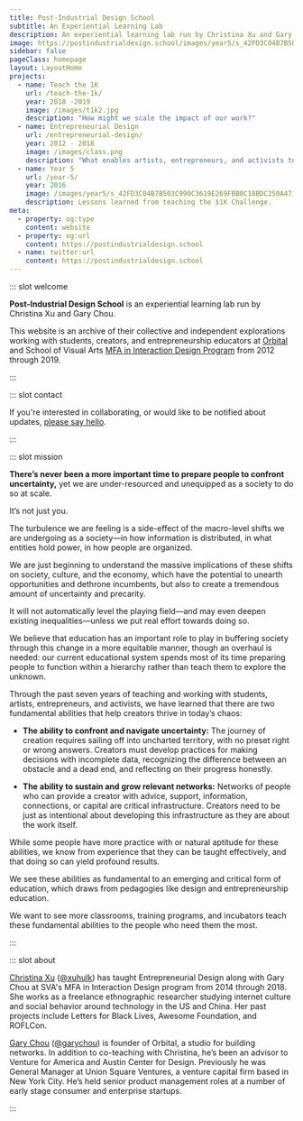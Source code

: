 ```yaml
---
title: Post-Industrial Design School
subtitle: An Experiential Learning Lab
description: An experiential learning lab run by Christina Xu and Gary Chou
image: https://postindustrialdesign.school/images/year5/s_42FD3C04B7B503C990C3619E269FBB0C18BDC250A471A52735CC280C239EE4C5_1485269191543_file.png
sidebar: false
pageClass: homepage
layout: LayoutHome
projects:
  - name: Teach the 1K
    url: /teach-the-1k/
    year: 2018 -2019
    image: /images/t1k2.jpg
    description: "How might we scale the impact of our work?"
  - name: Entrepreneurial Design
    url: /entrepreneurial-design/
    year: 2012 - 2018
    image: /images/class.png
    description: "What enables artists, entrepreneurs, and activists to be successful in today’s networked world?"
  - name: Year 5
    url: /year-5/
    year: 2016
    image: /images/year5/s_42FD3C04B7B503C990C3619E269FBB0C18BDC250A471A52735CC280C239EE4C5_1485269191543_file.png
    description: Lessons learned from teaching the $1K Challenge.
meta:
  - property: og:type
    content: website  
  - property: og:url
    content: https://postindustrialdesign.school
  - name: twitter:url
    content: https://postindustrialdesign.school
---
```


::: slot welcome

**Post-Industrial Design School** is an experiential learning lab run by Christina Xu and Gary Chou.

This website is an archive of their collective and independent explorations working with students, creators, and entrepreneurship educators at [Orbital](https://orbital.nyc) and School of Visual Arts [MFA in Interaction Design Program](http://interactiondesign.sva.edu) from 2012 through 2019.

:::

::: slot contact

If you're interested in collaborating, or would like to be notified about updates, [please say hello](/contact).

:::

::: slot mission

**There’s never been a more important time to prepare people to confront uncertainty,** yet we are under-resourced and unequipped as a society to do so at scale.

It’s not just you.

The turbulence we are feeling is a side-effect of the macro-level shifts we are undergoing as a society—in how information is distributed, in what entities hold power, in how people are organized.

We are just beginning to understand the massive implications of these shifts on society, culture, and the economy, which have the potential to unearth opportunities and dethrone incumbents, but also to create a tremendous amount of uncertainty and precarity.

It will not automatically level the playing field—and may even deepen existing inequalities—unless we put real effort towards doing so.

We believe that education has an important role to play in buffering society through this change in a more equitable manner, though an overhaul is needed: our current educational system spends most of its time preparing people to function within a hierarchy rather than teach them to explore the unknown.

Through the past seven years of teaching and working with students, artists, entrepreneurs, and activists, we have learned that there are two fundamental abilities that help creators thrive in today’s chaos:

* **The ability to confront and navigate uncertainty:** The journey of creation requires sailing off into uncharted territory, with no preset right or wrong answers. Creators must develop practices for making decisions with incomplete data, recognizing the difference between an obstacle and a dead end, and reflecting on their progress honestly.

* **The ability to sustain and grow relevant networks:** Networks of people who can provide a creator with advice, support, information, connections, or capital are critical infrastructure. Creators need to be just as intentional about developing this infrastructure as they are about the work itself.

While some people have more practice with or natural aptitude for these abilities, we know from experience that they can be taught effectively, and that doing so can yield profound results.

We see these abilities as fundamental to an emerging and critical form of education, which draws from pedagogies like design and entrepreneurship education.

We want to see more classrooms, training programs, and incubators teach these fundamental abilities to the people who need them the most.

:::

::: slot about

[Christina Xu](http://christinaxu.org/) ([@xuhulk](https://twitter.com/xuhulk)) has taught Entrepreneurial Design along with Gary Chou at SVA's MFA in Interaction Design program from 2014 through 2018. She works as a freelance ethnographic researcher studying internet culture and social behavior around technology in the US and China. Her past projects include Letters for Black Lives, Awesome Foundation, and ROFLCon.

[Gary Chou](https://garychou.com/) ([@garychou](https://twitter.com/garychou)) is founder of Orbital, a studio for building networks.  In addition to co-teaching with Christina, he’s been an advisor to Venture for America and Austin Center for Design.  Previously he was General Manager at Union Square Ventures, a venture capital firm based in New York City.  He’s held senior product management roles at a number of early stage consumer and enterprise startups.

:::
